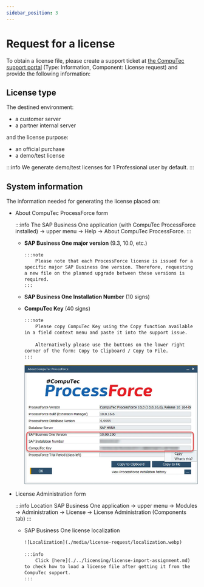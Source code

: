 ```yaml
---
sidebar_position: 3
---
```


# Request for a license

To obtain a license file, please create a support ticket at [the CompuTec support portal](https://support.computec.pl) (Type: Information, Component: License request) and provide the following information:

## License type

The destined environment:

- a customer server
- a partner internal server

and the license purpose:

- an official purchase
- a demo/test license

:::info
    We generate demo/test licenses for 1 Professional user by default.
:::

## System information

The information needed for generating the license placed on:

- About CompuTec ProcessForce form

    :::info
        The SAP Business One application (with CompuTec ProcessForce installed) → upper menu → Help → About CompuTec ProcessForce.
    :::

  - **SAP Business One major version** (9.3, 10.0, etc.)

        :::note
            Please note that each ProcessForce license is issued for a specific major SAP Business One version. Therefore, requesting a new file on the planned upgrade between these versions is required.
        :::

  - **SAP Business One Installation Number** (10 signs)

  - **CompuTec Key** (40 signs)

        :::note
            Please copy CompuTec Key using the Copy function available in a field context menu and paste it into the support issue.

            Alternatively please use the buttons on the lower right corner of the form: Copy to Clipboard / Copy to File.
        :::

    ![About ProcessForce](./media/license-request/about-processforce.webp)

- License Administration form

    :::info Location
        SAP Business One application → upper menu → Modules → Administration → License → License Administration (Components tab)
    :::

  - SAP Business One license localization

        ![Localization](./media/license-request/localization.webp)

        :::info
            Click [here](./../licensing/license-import-assignment.md) to check how to load a license file after getting it from the CompuTec support.
        :::
